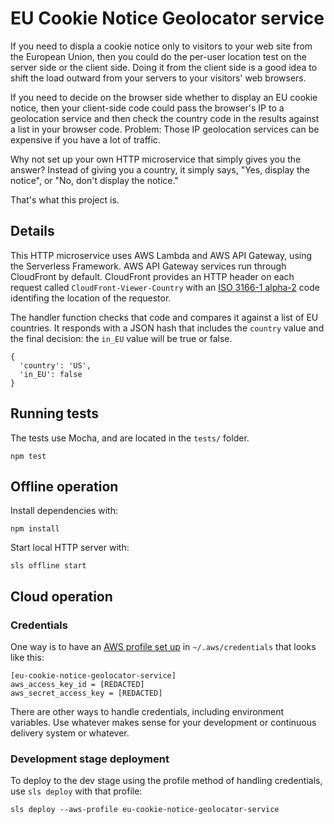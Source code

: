 # EU Cookie Notice Geolocator service

If you need to displa a cookie notice only to visitors to your web site from the European Union, then you could do the per-user location test on the server side or the client side.  Doing it from the client side is a good idea to shift the load outward from your servers to your visitors' web browsers.

If you need to decide on the browser side whether to display an EU cookie notice, then your client-side code could pass the browser's IP to a geolocation service and then check the country code in the results against a list in your browser code.  Problem: Those IP geolocation services can be expensive if you have a lot of traffic.

Why not set up your own HTTP microservice that simply gives you the answer?  Instead of giving you a country, it simply says, "Yes, display the notice", or "No, don't display the notice."

That's what this project is.

## Details

This HTTP microservice uses AWS Lambda and AWS API Gateway, using the Serverless Framework.  AWS API Gateway services run through CloudFront by default.  CloudFront provides an HTTP header on each request called ```CloudFront-Viewer-Country``` with an [ISO 3166-1 alpha-2](http://en.wikipedia.org/wiki/ISO_3166-1_alpha-2) code identifing the location of the requestor.

The handler function checks that code and compares it against a list of EU countries.  It responds with a JSON hash that includes the ```country``` value and the final decision: the ```in_EU``` value will be true or false.

    {
      'country': 'US',
      'in_EU': false
    }

## Running tests

The tests use Mocha, and are located in the ```tests/``` folder.

    npm test

## Offline operation

Install dependencies with:

    npm install

Start local HTTP server with:

    sls offline start

## Cloud operation

### Credentials

One way is to have an [AWS profile set up](https://serverless.com/framework/docs/providers/aws/guide/credentials/) in ```~/.aws/credentials``` that looks like this:

    [eu-cookie-notice-geolocator-service]
    aws_access_key_id = [REDACTED]
    aws_secret_access_key = [REDACTED]

There are other ways to handle credentials, including environment variables.  Use whatever makes sense for your development or continuous delivery system or whatever.

### Development stage deployment

To deploy to the dev stage using the profile method of handling credentials, use ```sls deploy``` with that profile:

    sls deploy --aws-profile eu-cookie-notice-geolocator-service
